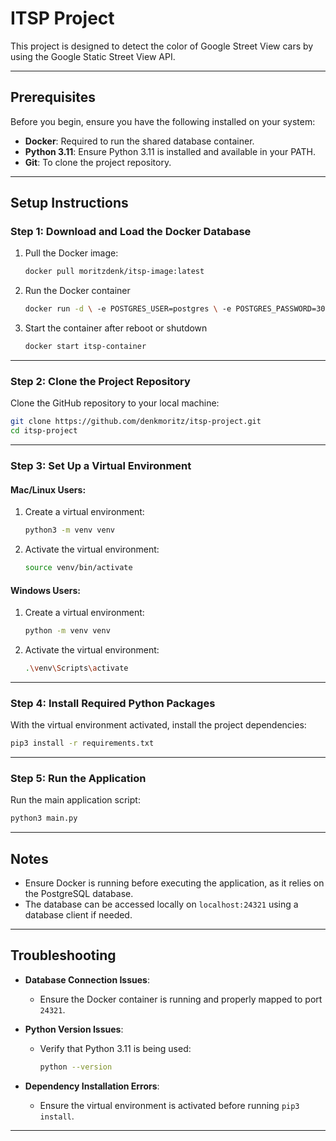 # ITSP Project

This project is designed to detect the color of Google Street View cars by using the Google Static Street View API.

---

## **Prerequisites**
Before you begin, ensure you have the following installed on your system:
- **Docker**: Required to run the shared database container.
- **Python 3.11**: Ensure Python 3.11 is installed and available in your PATH.
- **Git**: To clone the project repository.

---

## **Setup Instructions**

### **Step 1: Download and Load the Docker Database**
1. Pull the Docker image:
   ```bash
   docker pull moritzdenk/itsp-image:latest
   ```
   
2. Run the Docker container
   ```bash
   docker run -d \ -e POSTGRES_USER=postgres \ -e POSTGRES_PASSWORD=3004 \ -e POSTGRES_DB=itsp \ -p 24321:5432 \ --name itsp-container \ moritzdenk/itsp-image:latest
   ```

3. Start the container after reboot or shutdown
   ```bash
   docker start itsp-container
   ```
---

### **Step 2: Clone the Project Repository**
Clone the GitHub repository to your local machine:
```bash
git clone https://github.com/denkmoritz/itsp-project.git
cd itsp-project
  ```

---

### **Step 3: Set Up a Virtual Environment**

#### **Mac/Linux Users**:
1. Create a virtual environment:
   ```bash
   python3 -m venv venv
   ```

2. Activate the virtual environment:
   ```bash
   source venv/bin/activate
   ```

#### **Windows Users**:
1. Create a virtual environment:
   ```bash
   python -m venv venv
   ```

2. Activate the virtual environment:
   ```bash
   .\venv\Scripts\activate
   ```

---

### **Step 4: Install Required Python Packages**
With the virtual environment activated, install the project dependencies:
```bash
pip3 install -r requirements.txt
```

---

### **Step 5: Run the Application**
Run the main application script:
```bash
python3 main.py
```

---

## **Notes**
- Ensure Docker is running before executing the application, as it relies on the PostgreSQL database.
- The database can be accessed locally on `localhost:24321` using a database client if needed.

---

## **Troubleshooting**
- **Database Connection Issues**:
  - Ensure the Docker container is running and properly mapped to port `24321`.

- **Python Version Issues**:
  - Verify that Python 3.11 is being used:
    ```bash
    python --version
    ```

- **Dependency Installation Errors**:
  - Ensure the virtual environment is activated before running `pip3 install`.

---
